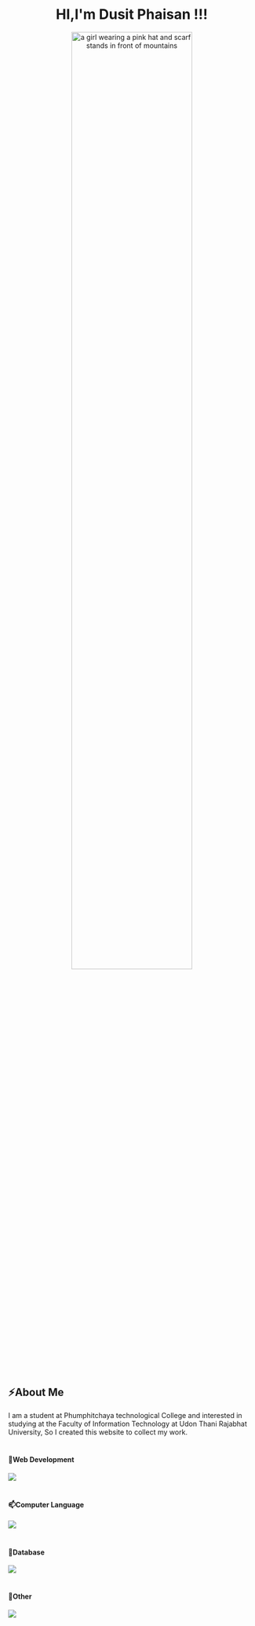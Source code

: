 <div align="center">
<h1>HI,I'm Dusit Phaisan !!!</h1>
<p><img src="https://media1.tenor.com/m/u8qHYsVgOrwAAAAC/sao-gun.gif" width="70%"  alt="a girl wearing a pink hat and scarf stands in front of mountains" fetchpriority="high" style="max-width: 833px;"></p>
</div>

<h2>⚡About Me</h2>
<p>I am a student at Phumphitchaya technological College and interested in studying at the Faculty of Information Technology at Udon Thani Rajabhat University, So I created this website to collect my work.</p>
<h1>
<h4>🔭Web Development</h4>
<a href="https://skillicons.dev">
  <img src="https://skillicons.dev/icons?i=vscode,html,css,js,bootstrap,php" />
</a>
</h1>

<h1>
<h4>📫Computer Language</h4>
<a href="https://skillicons.dev">
  <img src="https://skillicons.dev/icons?i=c,java,python" />
</a>
</h1>

<h1>
<h4>🌱Database</h4>
<a href="https://skillicons.dev">
  <img src="https://skillicons.dev/icons?i=mongodb,mysql," />
</a>
</h1>

<h1>
<h4>💬Other</h4>
<a href="https://skillicons.dev">
  <img src="https://skillicons.dev/icons?i=git,github,ai,ps,figma" />
</a>
</h1>
<!--
**BoxDusit/BoxDusit** is a ✨ _special_ ✨ repository because its `README.md` (this file) appears on your GitHub profile.

Here are some ideas to get you started:

- 🔭 I’m currently working on ...
- 🌱 I’m currently learning ...
- 👯 I’m looking to collaborate on ...
- 🤔 I’m looking for help with ...
- 💬 Ask me about ...
- 📫 How to reach me: ...
- 😄 Pronouns: ...
- ⚡ Fun fact: ...
-->
